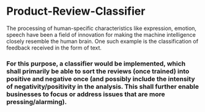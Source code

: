 # Product-Review-Classifier

The processing of human-specific characteristics like expression, emotion, speech have been a field of innovation for making the machine intelligence closely resemble the human brain. One such example is the classification of feedback received in the form of text. 

### For this purpose, a classifier would be implemented, which shall primarily be able to sort the reviews (once trained) into positive and negative once (and possibly include the intensity of negativity/positivity in the analysis. This shall further enable businesses to focus or address issues that are more pressing/alarming).
